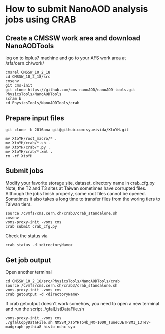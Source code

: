# How to submit NanoAOD analysis jobs using CRAB

## Create a CMSSW work area and download NanoAODTools
log on to lxplus7 machine and go to your AFS work area at /afs/cern.ch/work/
```
cmsrel CMSSW_10_2_18
cd CMSSW_10_2_18/src
cmsenv
git cms-init   
git clone https://github.com/cms-nanoAOD/nanoAOD-tools.git PhysicsTools/NanoAODTools
scram b
cd PhysicsTools/NanoAODTools/crab
```

## Prepare input files

```
git clone -b 2016ana git@github.com:syuvivida/XtoYH.git

mv XtoYH/root_macro/* .
mv XtoYH/crab/*.sh .
mv XtoYH/crab/*.py .
mv XtoYH/crab/*.xml .
rm -rf XtoYH
```

## Submit jobs
Modify your favorite storage site, dataset, directory name in crab_cfg.py
Note, the T2 and T3 sites at Taiwan sometimes have corrupted files.
Although the jobs finish properly, some root files cannot be opened.
Sometimes it also takes a long time to transfer files from the woring tiers to
Taiwan tiers.
```
source /cvmfs/cms.cern.ch/crab3/crab_standalone.sh
cmsenv
voms-proxy-init -voms cms
crab submit crab_cfg.py
```

Check the status via
```
crab status -d <directoryName>
```

## Get job output
Open another terminal
```
cd CMSSW_10_2_18/src/PhysicsTools/NanoAODTools/crab
source /cvmfs/cms.cern.ch/crab3/crab_standalone.sh
voms-proxy-init -voms cms
crab getoutput -d <directoryName>
```

If crab getoutput doesn't work somehow, you need to open a new terminal and run the script ./gfalListDataFile.sh
```
voms-proxy-init -voms cms
./gfalCopyDataFile.sh NMSSM_XToYHTo4b_MX-1000_TuneCUETP8M1_13TeV-madgraph-pythia8 histo nchc syu
```